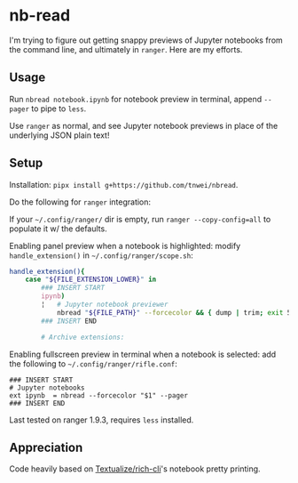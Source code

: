 # nb-read

I'm trying to figure out getting snappy previews of Jupyter notebooks from the command line, and ultimately in `ranger`. Here are my efforts.

## Usage

Run `nbread notebook.ipynb` for notebook preview in terminal, append `--pager` to pipe to `less`. 

Use `ranger` as normal, and see Jupyter notebook previews in place of the underlying JSON plain text!

## Setup

Installation: `pipx install g+https://github.com/tnwei/nbread`. 

Do the following for `ranger` integration:

If your `~/.config/ranger/` dir is empty, run `ranger --copy-config=all` to populate it w/ the defaults.

Enabling panel preview when a notebook is highlighted: modify `handle_extension()` in `~/.config/ranger/scope.sh`:

```bash
handle_extension(){
    case "${FILE_EXTENSION_LOWER}" in
        ### INSERT START
        ipynb)
        ¦   # Jupyter notebook previewer
            nbread "${FILE_PATH}" --forcecolor && { dump | trim; exit 5; } || exit 2;;
        ### INSERT END

        # Archive extensions:
```

Enabling fullscreen preview in terminal when a notebook is selected: add the following to `~/.config/ranger/rifle.conf`:

```
### INSERT START
# Jupyter notebooks
ext ipynb  = nbread --forcecolor "$1" --pager
### INSERT END
```

Last tested on ranger 1.9.3, requires `less` installed.



## Appreciation

Code heavily based on [Textualize/rich-cli](https://github.com/Textualize/rich-cli)'s notebook pretty printing.

